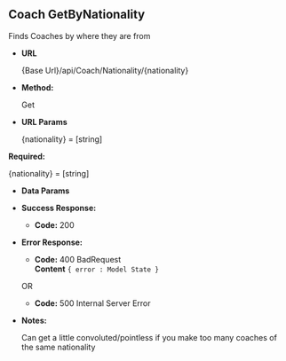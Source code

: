 **Coach GetByNationality**
----
  Finds Coaches by where they are from

* **URL**

  {Base Url}/api/Coach/Nationality/{nationality}

* **Method:**

  Get


* **URL Params**

   {nationality} = [string]
   
 **Required:**

   {nationality} = [string]

* **Data Params**

   

* **Success Response:**

   * **Code:** 200 <br />

* **Error Response:**

  * **Code:** 400 BadRequest <br />
    **Content** `{ error : Model State }`

  OR

  * **Code:** 500 Internal Server Error

* **Notes:**

    Can get a little convoluted/pointless if you make too many coaches of the same nationality